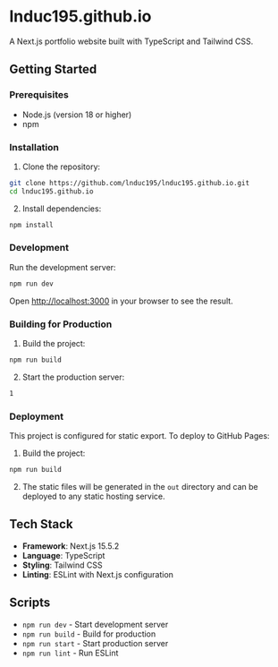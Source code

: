 # lnduc195.github.io

A Next.js portfolio website built with TypeScript and Tailwind CSS.

## Getting Started

### Prerequisites

- Node.js (version 18 or higher)
- npm

### Installation

1. Clone the repository:
```bash
git clone https://github.com/lnduc195/lnduc195.github.io.git
cd lnduc195.github.io
```

2. Install dependencies:
```bash
npm install
```

### Development

Run the development server:
```bash
npm run dev
```

Open [http://localhost:3000](http://localhost:3000) in your browser to see the result.

### Building for Production

1. Build the project:
```bash
npm run build
```

2. Start the production server:
```bash
1
```

### Deployment

This project is configured for static export. To deploy to GitHub Pages:

1. Build the project:
```bash
npm run build
```

2. The static files will be generated in the `out` directory and can be deployed to any static hosting service.

## Tech Stack

- **Framework**: Next.js 15.5.2
- **Language**: TypeScript
- **Styling**: Tailwind CSS
- **Linting**: ESLint with Next.js configuration

## Scripts

- `npm run dev` - Start development server
- `npm run build` - Build for production
- `npm run start` - Start production server
- `npm run lint` - Run ESLint